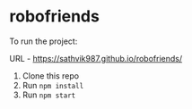 # robofriends

To run the project:

URL - https://sathvik987.github.io/robofriends/

1. Clone this repo
2. Run `npm install`
3. Run `npm start`
